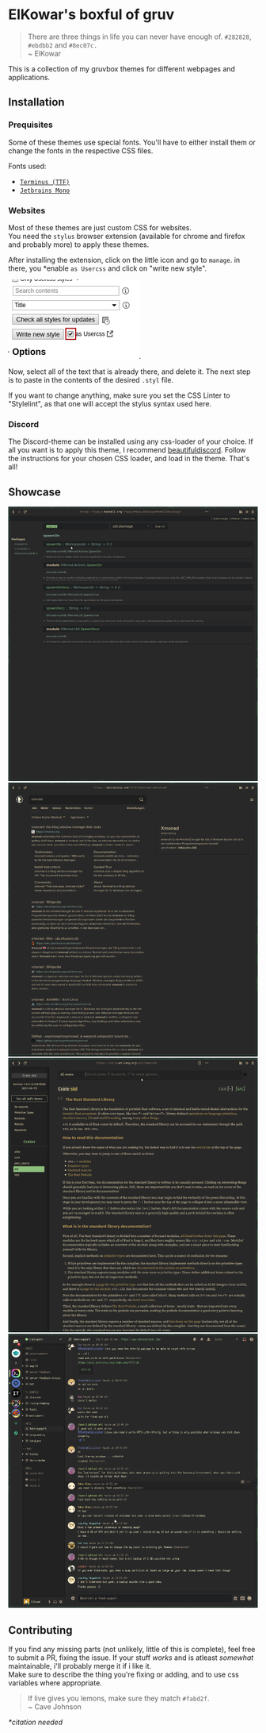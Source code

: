 # ElKowar's boxful of gruv

> There are three things in life you can never have enough of. `#282828`, `#ebdbb2` and `#8ec07c.`  
> ~ ElKowar

This is a collection of my gruvbox themes for different webpages and applications.

## Installation

### Prequisites

Some of these themes use special fonts. You'll have to either install them or change the fonts in the respective CSS files.

Fonts used:
- [`Terminus (TTF)`](https://aur.archlinux.org/packages/terminus-font-ttf/)
- [`Jetbrains Mono`](https://www.jetbrains.com/lp/mono/)


### Websites

Most of these themes are just custom CSS for websites.  
You need the `stylus` browser extension (available for chrome and firefox and probably more)
to apply these themes.

After installing the extension, click on the little icon and go to `manage`.
in there, you *enable `as Usercss` and click on "write new style".

![newstyle](./images/writenewstyle.png)

Now, select all of the text that is already there, and delete it.
The next step is to paste in the contents of the desired `.styl` file.

If you want to change anything, make sure you set the CSS Linter to "Stylelint", 
as that one will accept the stylus syntax used here.

### Discord

The Discord-theme can be installed using any css-loader of your choice. 
If all you want is to apply this theme, I recommend [beautifuldiscord](https://github.com/leovoel/BeautifulDiscord).
Follow the instructions for your chosen CSS loader, and load in the theme. That's all!

## Showcase

![haskell](./images/haskell.gif)
![duckduckgo](./images/ddg.gif)
![rust](./images/rustdoc.gif)
![discord](./images/discord.gif)


## Contributing

If you find any missing parts (not unlikely, little of this is complete), feel free to submit a PR, fixing the issue.
If your stuff _works_ and is atleast _somewhat_ maintainable, i'll probably merge it if i like it.  
Make sure to describe the thing you're fixing or adding, and to use css variables where appropriate.


> If live gives you lemons, make sure they match `#fabd2f`.  
> ~ Cave Johnson


_*citation needed_
